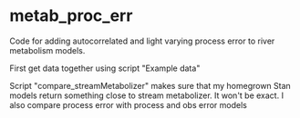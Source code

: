# metab_proc_err
Code for adding autocorrelated and light varying process error to river metabolism models.

First get data together using script "Example data"

Script "compare_streamMetabolizer" makes sure that my homegrown Stan models return something close 
to stream metabolizer. It won't be exact.  I also compare process error with process and obs error models